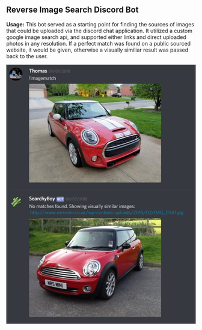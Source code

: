 ## Reverse Image Search Discord Bot

**Usage:** This bot served as a starting point for finding the sources of images that could be uploaded via the discord chat application. It utilized a custom google image search api, and supported either links and direct uploaded photos in any resolution. If a perfect match was found on a public sourced website, it would be given, otherwise a visually similiar result was passed back to the user. 

<img src="images/Discord_2019-06-02_23-44-33.png?raw=true"/>

